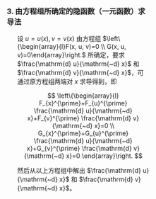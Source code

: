 <div style="float: left; width: 64%; padding: 1%;">

### 3. **由方程组所确定的隐函数（一元函数）求导法**

<ul>

设 $u=u(x), v=v(x)$ 由方程组 $\left\{\begin{array}{l}F(x, u, v)=0 \\ G(x, u, v)=0\end{array}\right.$ 所确定，要求 $\frac{\mathrm{d} u}{\mathrm{~d} x}$ 和 $\frac{\mathrm{d} v}{\mathrm{~d} x}$，可通过原方程组两端对 $x$ 求导得到，即

$$
\left\{\begin{array}{l}
F_{x}^{\prime}+F_{u}^{\prime} \frac{\mathrm{d} u}{\mathrm{~d} x}+F_{v}^{\prime} \frac{\mathrm{d} v}{\mathrm{~d} x}=0 \\
G_{x}^{\prime}+G_{u}^{\prime} \frac{\mathrm{d} u}{\mathrm{~d} x}+G_{v}^{\prime} \frac{\mathrm{d} v}{\mathrm{~d} x}=0
\end{array}\right.
$$

然后从以上方程组中解出 $\frac{\mathrm{d} u}{\mathrm{~d} x}$ 和 $\frac{\mathrm{d} v}{\mathrm{~d} x}$。

</ul>
</div>
<div style="float: right; width: 26%; padding: 1%;">

</div>
<div style="clear: both;"></div>
